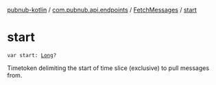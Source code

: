 [pubnub-kotlin](../../index.md) / [com.pubnub.api.endpoints](../index.md) / [FetchMessages](index.md) / [start](./start.md)

# start

`var start: `[`Long`](https://kotlinlang.org/api/latest/jvm/stdlib/kotlin/-long/index.html)`?`

Timetoken delimiting the start of time slice (exclusive) to pull messages from.

